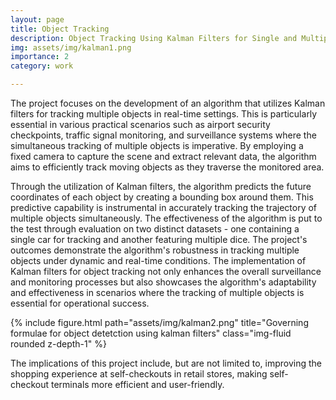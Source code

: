 ```yaml
---
layout: page
title: Object Tracking
description: Object Tracking Using Kalman Filters for Single and Multiple Targets
img: assets/img/kalman1.png
importance: 2
category: work

---
```


The project focuses on the development of an algorithm that utilizes Kalman filters for tracking multiple objects in real-time settings. This is particularly essential in various practical scenarios such as airport security checkpoints, traffic signal monitoring, and surveillance systems where the simultaneous tracking of multiple objects is imperative. By employing a fixed camera to capture the scene and extract relevant data, the algorithm aims to efficiently track moving objects as they traverse the monitored area.

Through the utilization of Kalman filters, the algorithm predicts the future coordinates of each object by creating a bounding box around them. This predictive capability is instrumental in accurately tracking the trajectory of multiple objects simultaneously. The effectiveness of the algorithm is put to the test through evaluation on two distinct datasets - one containing a single car for tracking and another featuring multiple dice. The project's outcomes demonstrate the algorithm's robustness in tracking multiple objects under dynamic and real-time conditions. The implementation of Kalman filters for object tracking not only enhances the overall surveillance and monitoring processes but also showcases the algorithm's adaptability and effectiveness in scenarios where the tracking of multiple objects is essential for operational success.

{% include figure.html path="assets/img/kalman2.png" title="Governing formulae for object detetction using kalman filters" class="img-fluid rounded z-depth-1" %}

The implications of this project include, but are not limited to, improving the shopping experience at self-checkouts in retail stores, making self-checkout terminals more efficient and user-friendly.
